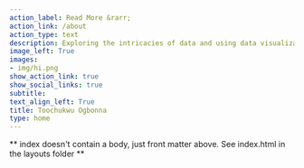 ```yaml
---
action_label: Read More &rarr;
action_link: /about
action_type: text
description: Exploring the intricacies of data and using data visualization as a medium for storytelling.
image_left: True
images:
- img/hi.png
show_action_link: true
show_social_links: true
subtitle: 
text_align_left: True
title: Toochukwu Ogbonna
type: home
---
```


\*\* index doesn't contain a body, just front matter above. See index.html in the layouts folder \*\*
